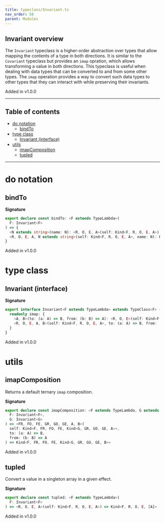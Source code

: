 ```yaml
---
title: typeclass/Invariant.ts
nav_order: 58
parent: Modules
---
```


## Invariant overview

The `Invariant` typeclass is a higher-order abstraction over types that allow mapping the contents of a type in both directions.
It is similar to the `Covariant` typeclass but provides an `imap` opration, which allows transforming a value in both directions.
This typeclass is useful when dealing with data types that can be converted to and from some other types.
The `imap` operation provides a way to convert such data types to other types that they can interact with while preserving their invariants.

Added in v1.0.0

---

<h2 class="text-delta">Table of contents</h2>

- [do notation](#do-notation)
  - [bindTo](#bindto)
- [type class](#type-class)
  - [Invariant (interface)](#invariant-interface)
- [utils](#utils)
  - [imapComposition](#imapcomposition)
  - [tupled](#tupled)

---

# do notation

## bindTo

**Signature**

```ts
export declare const bindTo: <F extends TypeLambda>(
  F: Invariant<F>
) => {
  <N extends string>(name: N): <R, O, E, A>(self: Kind<F, R, O, E, A>) => Kind<F, R, O, E, { [K in N]: A }>
  <R, O, E, A, N extends string>(self: Kind<F, R, O, E, A>, name: N): Kind<F, R, O, E, { [K in N]: A }>
}
```

Added in v1.0.0

# type class

## Invariant (interface)

**Signature**

```ts
export interface Invariant<F extends TypeLambda> extends TypeClass<F> {
  readonly imap: {
    <A, B>(to: (a: A) => B, from: (b: B) => A): <R, O, E>(self: Kind<F, R, O, E, A>) => Kind<F, R, O, E, B>
    <R, O, E, A, B>(self: Kind<F, R, O, E, A>, to: (a: A) => B, from: (b: B) => A): Kind<F, R, O, E, B>
  }
}
```

Added in v1.0.0

# utils

## imapComposition

Returns a default ternary `imap` composition.

**Signature**

```ts
export declare const imapComposition: <F extends TypeLambda, G extends TypeLambda>(
  F: Invariant<F>,
  G: Invariant<G>
) => <FR, FO, FE, GR, GO, GE, A, B>(
  self: Kind<F, FR, FO, FE, Kind<G, GR, GO, GE, A>>,
  to: (a: A) => B,
  from: (b: B) => A
) => Kind<F, FR, FO, FE, Kind<G, GR, GO, GE, B>>
```

Added in v1.0.0

## tupled

Convert a value in a singleton array in a given effect.

**Signature**

```ts
export declare const tupled: <F extends TypeLambda>(
  F: Invariant<F>
) => <R, O, E, A>(self: Kind<F, R, O, E, A>) => Kind<F, R, O, E, [A]>
```

Added in v1.0.0
